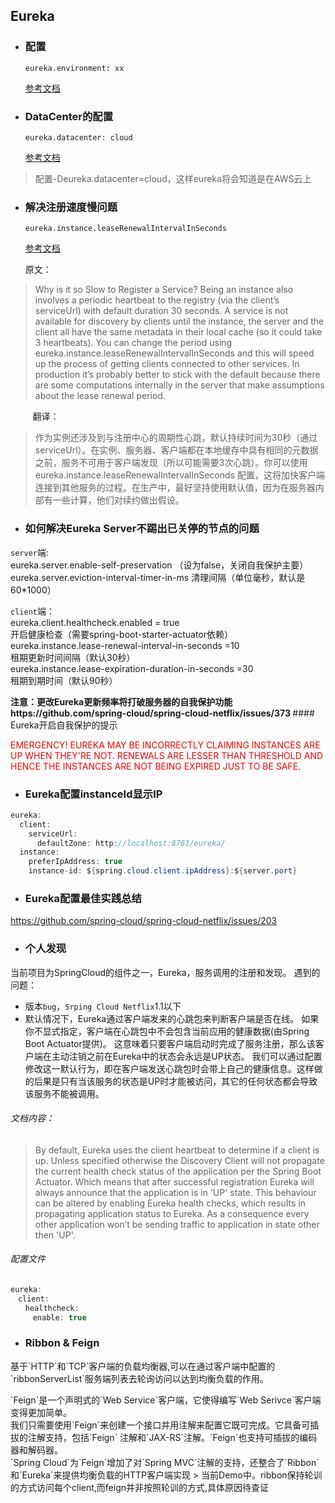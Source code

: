 ## Eureka
- ### 配置 
  `eureka.environment: xx`
  
  [参考文档](https://github.com/Netflix/eureka/wiki/Configuring-Eureka)
- ### DataCenter的配置
  `eureka.datacenter: cloud`
 
  [参考文档](https://github.com/Netflix/eureka/wiki/Configuring-Eureka)
 >配置-Deureka.datacenter=cloud，这样eureka将会知道是在AWS云上
  
- ### 解决注册速度慢问题
  `eureka.instance.leaseRenewalIntervalInSeconds`
  
  [参考文档](http://cloud.spring.io/spring-cloud-static/Camden.SR1/#_why_is_it_so_slow_to_register_a_service)
  
  原文：
>Why is it so Slow to Register a Service?
Being an instance also involves a periodic heartbeat to the registry (via the client’s serviceUrl) with default duration 30 seconds. A service is not available for discovery by clients until the instance, the server and the client all have the same metadata in their local cache (so it could take 3 heartbeats). You can change the period using eureka.instance.leaseRenewalIntervalInSeconds and this will speed up the process of getting clients connected to other services. In production it’s probably better to stick with the default because there are some computations internally in the server that make assumptions about the lease renewal period.

&nbsp;&nbsp;&nbsp;&nbsp;&nbsp;&nbsp;&nbsp;&nbsp;&nbsp;翻译：
 >作为实例还涉及到与注册中心的周期性心跳，默认持续时间为30秒（通过serviceUrl）。在实例、服务器、客户端都在本地缓存中具有相同的元数据之前，服务不可用于客户端发现（所以可能需要3次心跳）。你可以使用eureka.instance.leaseRenewalIntervalInSeconds 配置，这将加快客户端连接到其他服务的过程。在生产中，最好坚持使用默认值，因为在服务器内部有一些计算，他们对续约做出假设。

- ### 如何解决Eureka Server不踢出已关停的节点的问题
 
`server`端:
</br>eureka.server.enable-self-preservation			（设为false，关闭自我保护主要）
eureka.server.eviction-interval-timer-in-ms     清理间隔（单位毫秒，默认是60*1000）

`client`端：
</br>eureka.client.healthcheck.enabled = true
</br>开启健康检查（需要spring-boot-starter-actuator依赖）
</br>eureka.instance.lease-renewal-interval-in-seconds =10
</br>租期更新时间间隔（默认30秒）
</br>eureka.instance.lease-expiration-duration-in-seconds =30 
</br>租期到期时间（默认90秒）

<strong>
注意：更改Eureka更新频率将打破服务器的自我保护功能</br>
https://github.com/spring-cloud/spring-cloud-netflix/issues/373
</strong>
#### Eureka开启自我保护的提示
<p style='color:red'>EMERGENCY! EUREKA MAY BE INCORRECTLY CLAIMING INSTANCES ARE UP WHEN THEY'RE NOT. RENEWALS ARE LESSER THAN THRESHOLD AND HENCE THE INSTANCES ARE NOT BEING EXPIRED JUST TO BE SAFE. </p>

- ### Eureka配置instanceId显示IP
```java
eureka:
  client:
    serviceUrl:
      defaultZone: http://localhost:8761/eureka/
  instance:
    preferIpAddress: true
    instance-id: ${spring.cloud.client.ipAddress}:${server.port}
```

- ### Eureka配置最佳实践总结
https://github.com/spring-cloud/spring-cloud-netflix/issues/203

- ### 个人发现

当前项目为SpringCloud的组件之一，Eureka，服务调用的注册和发现。
遇到的问题：
- 版本`bug`，`Srping Cloud Netflix`1.1以下
- 默认情况下，Eureka通过客户端发来的心跳包来判断客户端是否在线。
如果你不显式指定，客户端在心跳包中不会包含当前应用的健康数据(由Spring Boot Actuator提供)。
这意味着只要客户端启动时完成了服务注册，那么该客户端在主动注销之前在Eureka中的状态会永远是UP状态。
我们可以通过配置修改这一默认行为，即在客户端发送心跳包时会带上自己的健康信息。这样做的后果是只有当该服务的状态是UP时才能被访问，其它的任何状态都会导致该服务不能被调用。

###### 文档内容：

> By default, Eureka uses the client heartbeat to determine if a client is up.
Unless specified otherwise the Discovery Client will not propagate the current health check status of the application
 per the Spring Boot Actuator.
 Which means that after successful registration Eureka will always announce that the application is in 'UP' state.
 This behaviour can be altered by enabling Eureka health checks, which results in propagating application status to Eureka.
 As a consequence every other application won’t be sending traffic to application in state other then 'UP'.

###### 配置文件
```java
eureka:
　client:
　　healthcheck:
　　　enable: true
```

- ### Ribbon & Feign

<p>基于`HTTP`和`TCP`客户端的负载均衡器,可以在通过客户端中配置的`ribbonServerList`服务端列表去轮询访问以达到均衡负载的作用。</p>
<p>`Feign`是一个声明式的`Web Service`客户端，它使得编写`Web
Serivce`客户端变得更加简单。</br>我们只需要使用`Feign`来创建一个接口并用注解来配置它既可完成。它具备可插拔的注解支持，包括`Feign`
注解和`JAX-RS`注解。`Feign`也支持可插拔的编码器和解码器。</br>`Spring Cloud`为`Feign`增加了对`Spring
MVC`注解的支持，还整合了`Ribbon`和`Eureka`来提供均衡负载的HTTP客户端实现
> 当前Demo中。ribbon保持轮训的方式访问每个client,而feign并非按照轮训的方式,具体原因待查证